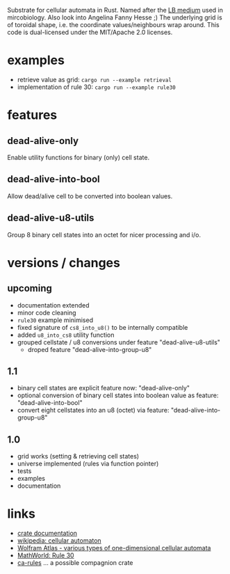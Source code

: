 Substrate for cellular automata in Rust.
Named after the [LB medium](https://en.wikipedia.org/wiki/Lysogeny_broth)
used in mircobiology. Also look into Angelina Fanny Hesse ;)
The underlying grid is of toroidal shape, i.e. the coordinate
values/neighbours wrap around. This code is dual-licensed
under the MIT/Apache 2.0 licenses.


# examples
* retrieve value as grid: `cargo run --example retrieval`
* implementation of rule 30: `cargo run --example rule30`


# features

## dead-alive-only

Enable utility functions for binary (only) cell state.

## dead-alive-into-bool

Allow dead/alive cell to be converted into boolean values.

## dead-alive-u8-utils

Group 8 binary cell states into an octet for nicer processing and i/o.



# versions / changes

## upcoming
* documentation extended
* minor code cleaning
* `rule30` example minimised
* fixed signature of `cs8_into_u8()` to be internally compatible
* added `u8_into_cs8` utility function
* grouped cellstate / u8 conversions under feature "dead-alive-u8-utils"
  * droped feature "dead-alive-into-group-u8"

## 1.1
* binary cell states are explicit feature now: "dead-alive-only"
* optional conversion of binary cell states into boolean value as feature: "dead-alive-into-bool"
* convert eight cellstates into an u8 (octet) via feature: "dead-alive-into-group-u8"

## 1.0
* grid works (setting & retrieving cell states)
* universe implemented (rules via function pointer)
* tests
* examples
* documentation


# links
* [crate documentation](https://docs.rs/lysogeny-broth/)
* [wikipedia: cellular automaton](https://en.wikipedia.org/wiki/Cellular_automaton)
* [Wolfram Atlas - various types of one-dimensional cellular automata](http://atlas.wolfram.com/TOC/TOC_200.html)
* [MathWorld: Rule 30](https://mathworld.wolfram.com/Rule30.html)
* [ca-rules](https://crates.io/crates/ca-rules) ... a possible compagnion crate
